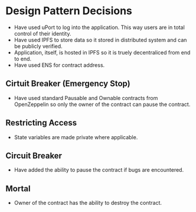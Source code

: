 # Design Pattern Decisions

* Have used uPort to log into the application. This way users are in total control of their identity.
* Have used IPFS to store data so it stored in distributed system and can be publicly verified.
* Application, itself, is hosted in IPFS so it is truely decentraliced from end to end.
* Have used ENS for contract address.

## Cirtuit Breaker (Emergency Stop)
* Have used standard Pausable and Ownable contracts from OpenZeppelin so only the owner of the contract can pause the contract.

## Restricting Access
* State variables are made private where applicable.

## Circuit Breaker
* Have added the ability to pause the contract if bugs are encountered.

## Mortal
* Owner of the contract has the ability to destroy the contract.

